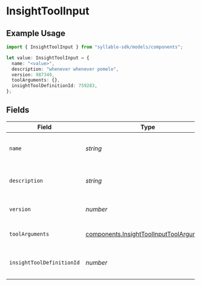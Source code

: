# InsightToolInput

## Example Usage

```typescript
import { InsightToolInput } from "syllable-sdk/models/components";

let value: InsightToolInput = {
  name: "<value>",
  description: "whenever whenever pomelo",
  version: 987349,
  toolArguments: {},
  insightToolDefinitionId: 759283,
};
```

## Fields

| Field                                                                                                | Type                                                                                                 | Required                                                                                             | Description                                                                                          |
| ---------------------------------------------------------------------------------------------------- | ---------------------------------------------------------------------------------------------------- | ---------------------------------------------------------------------------------------------------- | ---------------------------------------------------------------------------------------------------- |
| `name`                                                                                               | *string*                                                                                             | :heavy_check_mark:                                                                                   | Human readable name of Insight Tool                                                                  |
| `description`                                                                                        | *string*                                                                                             | :heavy_check_mark:                                                                                   | Text description of Insight Tool                                                                     |
| `version`                                                                                            | *number*                                                                                             | :heavy_check_mark:                                                                                   | Version number of Insight Tool                                                                       |
| `toolArguments`                                                                                      | [components.InsightToolInputToolArguments](../../models/components/insighttoolinputtoolarguments.md) | :heavy_check_mark:                                                                                   | Arguments for Insight Tool                                                                           |
| `insightToolDefinitionId`                                                                            | *number*                                                                                             | :heavy_check_mark:                                                                                   | Unique ID for Insight Tool Definition                                                                |